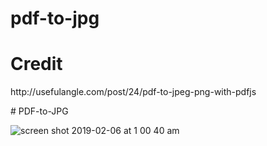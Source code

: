 # pdf-to-jpg
<h1>Credit</h1>
<p>http://usefulangle.com/post/24/pdf-to-jpeg-png-with-pdfjs</p>
# PDF-to-JPG

![screen shot 2019-02-06 at 1 00 40 am](https://user-images.githubusercontent.com/21277486/52294036-ce125d80-29aa-11e9-91a6-3f4d5d32859d.png)
